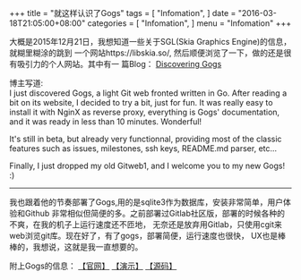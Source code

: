 +++
title = "就这样认识了Gogs"
tags = [
    "Infomation",
]
date = "2016-03-18T21:05:00+08:00"
categories = [
    "Infomation",
]
menu = "Infomation"
+++

大概是2015年12月21日，我想知道一些关于SGL(Skia Graphics Engine)的信息，就糊里糊涂的跳到
一个网站https://libskia.so/, 然后顺便浏览了一下，做的还是很有吸引力的个人网站。其中有一
篇Blog： [Discovering Gogs](https://libskia.so/b/discovering-gogs.html)

博主写道:   
I just discovered Gogs, a light Git web fronted written in Go.
After reading a bit on its website, I decided to try a bit, just
for fun. It was really easy to install it with NginX as reverse
proxy, everything is Gogs' documentation, and it was ready in
less than 10 minutes. Wonderful!

It's still in beta, but already very functionnal, providing most
of the classic features such as issues, milestones, ssh keys, README.md
parser, etc...

Finally, I just dropped my old Gitweb1, and I welcome you to my new Gogs! :)

-------

我也跟着他的节奏部署了Gogs,用的是sqlite3作为数据库，安装非常简单，用户体验和Github
非常相似但简便的多。之前部署过Gitlab社区版，部署的时候各种的不爽，在我的机子上运行速度还不匝地，
无奈还是放弃用Gitlab，只使用cgit来web浏览git库。现在好了，有了gogs，部署简便，运行速度也很快，
UX也是棒棒的，我想说，这就是我一直想要的。   
<!--more-->
附上Gogs的信息： [【官网】](https://gogs.io "官方网站") [【演示】](https://try.gogs.io "官方演示")  [【源码】](https://github.com/gogits/gogs "官方源码")
